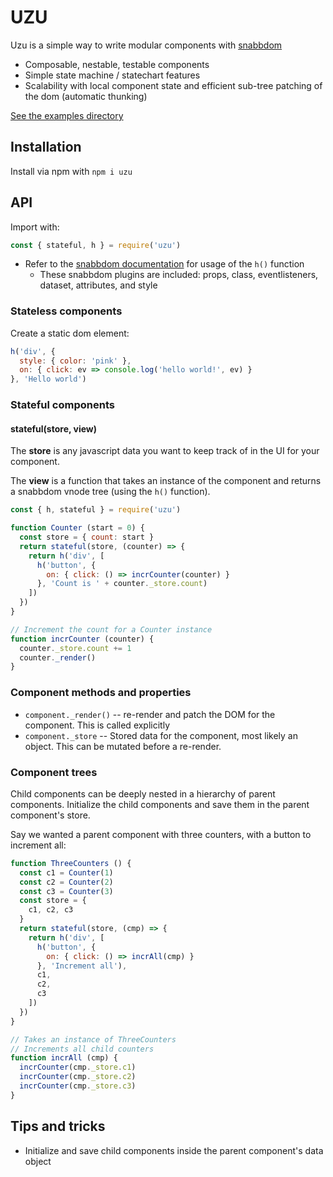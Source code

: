 # UZU

Uzu is a simple way to write modular components with [snabbdom](https://github.com/snabbdom/snabbdom)

* Composable, nestable, testable components 
* Simple state machine / statechart features
* Scalability with local component state and efficient sub-tree patching of the dom (automatic thunking)

[See the examples directory](./examples)

## Installation

Install via npm with `npm i uzu`

## API

Import with:

```js
const { stateful, h } = require('uzu')
```

* Refer to the [snabbdom documentation](https://github.com/snabbdom/snabbdom) for usage of the `h()` function
  * These snabbdom plugins are included: props, class, eventlisteners, dataset, attributes, and style

### Stateless components

Create a static dom element:

```js
h('div', {
  style: { color: 'pink' },
  on: { click: ev => console.log('hello world!', ev) }
}, 'Hello world')
```

### Stateful components

#### stateful(store, view)

The **store** is any javascript data you want to keep track of in the UI for your component.

The **view** is a function that takes an instance of the component and returns a snabbdom vnode tree (using the `h()` function).


```js
const { h, stateful } = require('uzu')

function Counter (start = 0) {
  const store = { count: start }
  return stateful(store, (counter) => {
    return h('div', [
      h('button', {
        on: { click: () => incrCounter(counter) }
      }, 'Count is ' + counter._store.count)
    ])
  })
}

// Increment the count for a Counter instance
function incrCounter (counter) {
  counter._store.count += 1
  counter._render()
}
```

### Component methods and properties

* `component._render()` -- re-render and patch the DOM for the component. This is called explicitly
* `component._store` -- Stored data for the component, most likely an object. This can be mutated before a re-render.

### Component trees

Child components can be deeply nested in a hierarchy of parent components. Initialize the child components and save them in the parent component's store.

Say we wanted a parent component with three counters, with a button to increment all:

```js
function ThreeCounters () {
  const c1 = Counter(1)
  const c2 = Counter(2)
  const c3 = Counter(3)
  const store = {
    c1, c2, c3
  }
  return stateful(store, (cmp) => {
    return h('div', [
      h('button', {
        on: { click: () => incrAll(cmp) }
      }, 'Increment all'),
      c1,
      c2,
      c3
    ])
  })
}

// Takes an instance of ThreeCounters
// Increments all child counters
function incrAll (cmp) {
  incrCounter(cmp._store.c1)
  incrCounter(cmp._store.c2)
  incrCounter(cmp._store.c3)
}
```

## Tips and tricks

* Initialize and save child components inside the parent component's data object
